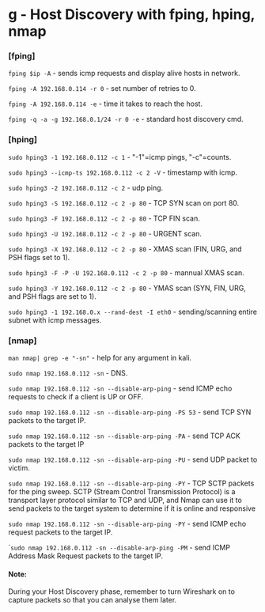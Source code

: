 # g - Host Discovery with fping, hping, nmap

### \[fping]

`fping $ip -A` - sends icmp requests and display alive hosts in network.

`fping -A 192.168.0.114 -r 0` - set number of retries to 0.

`fping -A 192.168.0.114 -e` - time it takes to reach the host.

`fping -q -a -g 192.168.0.1/24 -r 0 -e` - standard host discovery cmd.

### \[hping]

`sudo hping3 -1 192.168.0.112 -c 1` - "-1"=icmp pings,  "-c"=counts.

`sudo hping3 --icmp-ts 192.168.0.112 -c 2 -V` - timestamp with icmp.

`sudo hping3 -2 192.168.0.112 -c 2` - udp ping.

`sudo hping3 -S 192.168.0.112 -c 2 -p 80` - TCP SYN scan on port 80.

`sudo hping3 -F 192.168.0.112 -c 2 -p 80` -  TCP FIN scan.

`sudo hping3 -U 192.168.0.112 -c 2 -p 80` - URGENT scan.

`sudo hping3 -X 192.168.0.112 -c 2 -p 80` - XMAS scan (FIN, URG, and PSH flags set to 1).

`sudo hping3 -F -P -U 192.168.0.112 -c 2 -p 80` - mannual XMAS scan.

`sudo hping3 -Y 192.168.0.112 -c 2 -p 80` -  YMAS scan (SYN, FIN, URG, and PSH flags are set to 1).

`sudo hping3 -1 192.168.0.x --rand-dest -I eth0` - sending/scanning entire subnet with icmp messages.

### \[nmap]

`man nmap| grep -e "-sn"` - help for any argument in kali.

`sudo nmap 192.168.0.112 -sn` - DNS.

`sudo nmap 192.168.0.112 -sn --disable-arp-ping` - send ICMP echo requests to check if a client is UP or OFF.

`sudo nmap 192.168.0.112 -sn --disable-arp-ping -PS 53` - send TCP SYN packets to the target IP.

`sudo nmap 192.168.0.112 -sn --disable-arp-ping -PA` - send TCP ACK packets to the target IP

`sudo nmap 192.168.0.112 -sn --disable-arp-ping -PU` - send UDP packet to victim.

`sudo nmap 192.168.0.112 -sn --disable-arp-ping -PY` - TCP SCTP packets for the ping sweep. SCTP (Stream Control Transmission Protocol) is a transport layer protocol similar to TCP and UDP, and Nmap can use it to send packets to the target system to determine if it is online and responsive

`sudo nmap 192.168.0.112 -sn --disable-arp-ping -PY` - send ICMP echo request packets to the target IP.

\``sudo nmap 192.168.0.112 -sn --disable-arp-ping -PM` - send ICMP Address Mask Request packets to the target IP.&#x20;

#### Note:

During your Host Discovery phase, remember to turn Wireshark on to capture packets so that you can analyse them later.
